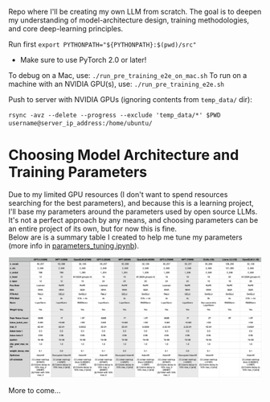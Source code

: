 Repo where I'll be creating my own LLM from scratch. The goal is to deepen my understanding of model-architecture design, training methodologies, and core deep-learning principles.

Run first
`export PYTHONPATH="${PYTHONPATH}:$(pwd)/src"`

- Make sure to use PyTorch 2.0 or later!

To debug on a Mac, use: `./run_pre_training_e2e_on_mac.sh`
To run on a machine with an NVIDIA GPU(s), use: `./run_pre_training_e2e.sh`

Push to server with NVIDIA GPUs (ignoring contents from `temp_data/` dir):
```
rsync -avz --delete --progress --exclude 'temp_data/*' $PWD username@server_ip_address:/home/ubuntu/
```

# Choosing Model Architecture and Training Parameters
Due to my limited GPU resources (I don't want to spend resources searching for the best parameters), and because this is a learning project, I'll base my parameters around the parameters used by open source LLMs. It's not a perfect approach by any means, and choosing parameters can be an entire project of its own, but for now this is fine.  
Below are is a summary table I created to help me tune my parameters (more info in [parameters_tuning.ipynb](./notebooks/parameters_tuning.ipynb)).

![Summary table](./assets/some_open_source_models.png)


More to come...
